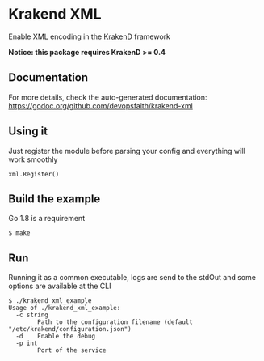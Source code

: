 Krakend XML
====

Enable XML encoding in the [KrakenD](github.com/devopsfaith/krakend) framework

**Notice: this package requires KrakenD >= 0.4**

## Documentation

For more details, check the auto-generated documentation: https://godoc.org/github.com/devopsfaith/krakend-xml

## Using it

Just register the module before parsing your config and everything will work smoothly

	xml.Register()

## Build the example

Go 1.8 is a requirement

	$ make

## Run

Running it as a common executable, logs are send to the stdOut and some options are available at the CLI

	$ ./krakend_xml_example
	Usage of ./krakend_xml_example:
	  -c string
	    	Path to the configuration filename (default "/etc/krakend/configuration.json")
	  -d	Enable the debug
	  -p int
	    	Port of the service
